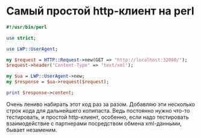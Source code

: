 ﻿# Самый простой http-клиент на perl

```perl
#!/usr/bin/perl

use strict;

use LWP::UserAgent;

my $request = HTTP::Request->new(GET => 'http://localhost:32080/');
$request->header('Content-Type' => 'text/xml');

my $ua = LWP::UserAgent->new;
my $response = $ua->request($request);

print $response->content;
```

Очень лениво набирать этот код раз за разом. Добавляю эти несколько строк кода для дальнейшего копипаста. Ведь постоянно нужно что-то тестировать, и простой http-клиент, особенно, если надо тестировать взаимодействие с партнерами посредством обмена xml-данными, бывает незаменим.


